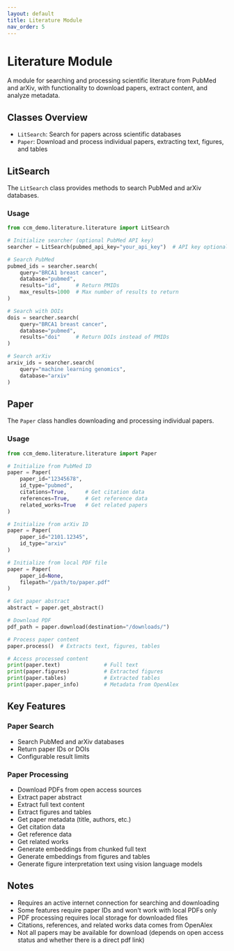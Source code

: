 ```yaml
---
layout: default
title: Literature Module
nav_order: 5
---
```


# Literature Module

A module for searching and processing scientific literature from PubMed and arXiv, with functionality to download papers, extract content, and analyze metadata.

## Classes Overview

- `LitSearch`: Search for papers across scientific databases
- `Paper`: Download and process individual papers, extracting text, figures, and tables

## LitSearch

The `LitSearch` class provides methods to search PubMed and arXiv databases.

### Usage

```python
from ccm_demo.literature.literature import LitSearch

# Initialize searcher (optional PubMed API key)
searcher = LitSearch(pubmed_api_key="your_api_key")  # API key optional

# Search PubMed
pubmed_ids = searcher.search(
    query="BRCA1 breast cancer",
    database="pubmed",
    results="id",     # Return PMIDs
    max_results=1000  # Max number of results to return
)

# Search with DOIs
dois = searcher.search(
    query="BRCA1 breast cancer", 
    database="pubmed",
    results="doi"     # Return DOIs instead of PMIDs
)

# Search arXiv
arxiv_ids = searcher.search(
    query="machine learning genomics",
    database="arxiv"
)
```

## Paper

The `Paper` class handles downloading and processing individual papers.

### Usage

```python
from ccm_demo.literature.literature import Paper

# Initialize from PubMed ID
paper = Paper(
    paper_id="12345678",
    id_type="pubmed",
    citations=True,      # Get citation data
    references=True,     # Get reference data
    related_works=True   # Get related papers
)

# Initialize from arXiv ID 
paper = Paper(
    paper_id="2101.12345",
    id_type="arxiv"
)

# Initialize from local PDF file
paper = Paper(
    paper_id=None,
    filepath="/path/to/paper.pdf"
)

# Get paper abstract
abstract = paper.get_abstract()

# Download PDF
pdf_path = paper.download(destination="/downloads/")

# Process paper content
paper.process()  # Extracts text, figures, tables

# Access processed content
print(paper.text)              # Full text
print(paper.figures)           # Extracted figures
print(paper.tables)            # Extracted tables
print(paper.paper_info)        # Metadata from OpenAlex
```

## Key Features

### Paper Search
- Search PubMed and arXiv databases
- Return paper IDs or DOIs
- Configurable result limits

### Paper Processing
- Download PDFs from open access sources
- Extract paper abstract
- Extract full text content
- Extract figures and tables
- Get paper metadata (title, authors, etc.)
- Get citation data
- Get reference data
- Get related works
- Generate embeddings from chunked full text
- Generate embeddings from figures and tables
- Generate figure interpretation text using vision language models

## Notes

- Requires an active internet connection for searching and downloading
- Some features require paper IDs and won't work with local PDFs only
- PDF processing requires local storage for downloaded files
- Citations, references, and related works data comes from OpenAlex
- Not all papers may be available for download (depends on open access status and whether there is a direct pdf link)

